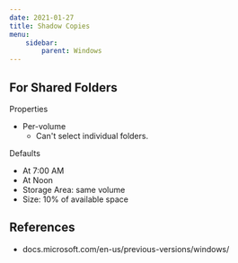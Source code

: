 ```yaml
---
date: 2021-01-27
title: Shadow Copies
menu:
    sidebar:
        parent: Windows
---
```


## For Shared Folders
Properties
- Per-volume
	* Can't select individual folders.


Defaults
- At 7:00 AM
- At Noon
- Storage Area: same volume
- Size: 10% of available space


## References
- docs.microsoft.com/en-us/previous-versions/windows/